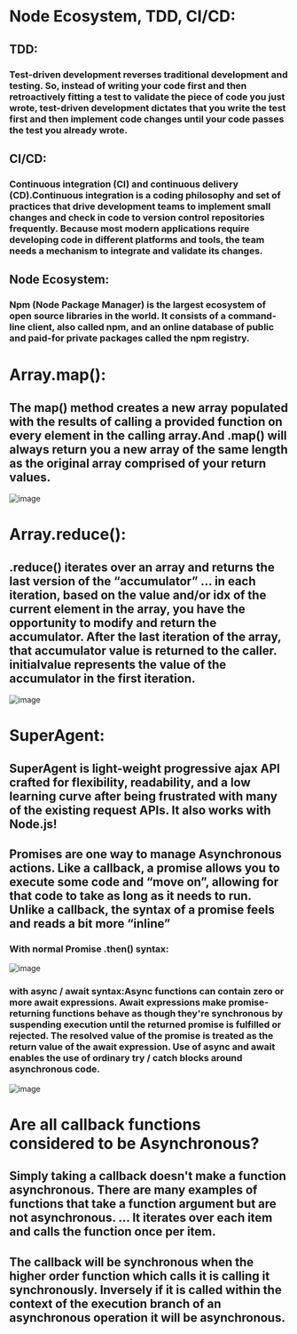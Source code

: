 # Node Ecosystem, TDD, CI/CD:
## TDD: 
### Test-driven development reverses traditional development and testing. So, instead of writing your code first and then retroactively fitting a test to validate the piece of code you just wrote, test-driven development dictates that you write the test first and then implement code changes until your code passes the test you already wrote.

## CI/CD:
### Continuous integration (CI) and continuous delivery (CD).Continuous integration is a coding philosophy and set of practices that drive development teams to implement small changes and check in code to version control repositories frequently. Because most modern applications require developing code in different platforms and tools, the team needs a mechanism to integrate and validate its changes.

## Node Ecosystem:
### Npm (Node Package Manager) is the largest ecosystem of open source libraries in the world.  It consists of a command-line client, also called npm, and an online database of public and paid-for private packages called the npm registry.

# Array.map():
## The map() method creates a new array populated with the results of calling a provided function on every element in the calling array.And .map() will always return you a new array of the same length as the original array comprised of your return values.
![image](https://user-images.githubusercontent.com/79833733/123257899-6d443b00-d4fb-11eb-965a-0465b682bedc.png)

# Array.reduce():
## .reduce() iterates over an array and returns the last version of the “accumulator” … in each iteration, based on the value and/or idx of the current element in the array, you have the opportunity to modify and return the accumulator. After the last iteration of the array, that accumulator value is returned to the caller. initialvalue represents the value of the accumulator in the first iteration.

![image](https://user-images.githubusercontent.com/79833733/123258545-2a369780-d4fc-11eb-818a-e498eadbb2ba.png)

#  SuperAgent:
## SuperAgent is light-weight progressive ajax API crafted for flexibility, readability, and a low learning curve after being frustrated with many of the existing request APIs. It also works with Node.js!
## Promises are one way to manage Asynchronous actions. Like a callback, a promise allows you to execute some code and “move on”, allowing for that code to take as long as it needs to run. Unlike a callback, the syntax of a promise feels and reads a bit more “inline”

### With normal Promise .then() syntax:
![image](https://user-images.githubusercontent.com/79833733/123265539-d4fe8400-d503-11eb-8fc8-ebeb6aa1cb3d.png)

###  with async / await syntax:Async functions can contain zero or more await expressions. Await expressions make promise-returning functions behave as though they're synchronous by suspending execution until the returned promise is fulfilled or rejected. The resolved value of the promise is treated as the return value of the await expression. Use of async and await enables the use of ordinary try / catch blocks around asynchronous code.

![image](https://user-images.githubusercontent.com/79833733/123276141-94a40380-d50d-11eb-802f-5147c8015d86.png)

# Are all callback functions considered to be Asynchronous?
## Simply taking a callback doesn't make a function asynchronous. There are many examples of functions that take a function argument but are not asynchronous. ... It iterates over each item and calls the function once per item.
## The callback will be synchronous when the higher order function which calls it is calling it synchronously. Inversely if it is called within the context of the execution branch of an asynchronous operation it will be asynchronous.







